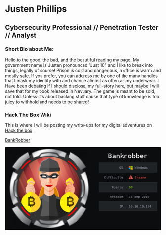 # Justen Phillips
## Cybersecurity Professional // Penetration Tester // Analyst
### Short Bio about Me:
Hello to the good, the bad, and the beautiful reading my page,
My government name is Justen pronounced "Just 10" and I like to break into things, legally of course! Prison is cold and dangerious, a office is warm and mostly safe. If you prefer, you can address me by one of the many handles that I mask my identity with and change almost as often as my underwear. I Have been debating if I should disclose, my full-story here, but maybe I will save that for my book released in Nevuary. The game is meant to be sold, not told. Unless it's about hacking stuff cause that type of knowledge is too juicy to withhold and needs to be shared!


### Hack The Box Wiki
This is where I will be posting my write-ups for my digital adventures on [Hack the box](https://hackthebox.eu)

[BankRobber](bankrobber.md)

![bankrobber.md](0_LJx7T2nwjYpeVHXe.jpeg)

